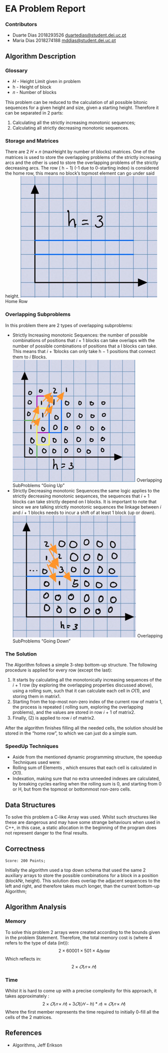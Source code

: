 # EA Problem Report
### Contributors
* Duarte Dias 2018293526 duartedias@student.dei.uc.pt
* Maria Dias 2018274188 mddias@student.dei.uc.pt

## Algorithm Description
### Glossary
* 𝐻 - Height Limit given in problem
* h - Height of block
* 𝑛 - Number of blocks

This problem can be reduced to the calculation of all possible bitonic sequences for a given height and size, given a starting height. Therefore it can be separated in 2 parts:
1. Calculating all the strictly increasing monotonic sequences; 
2. Calculating all strictly decreasing monotonic sequences.

### Storage and Matrices
There are 2 𝐻 × 𝑛 (maxHeight by number of blocks) matrices. One of the matrices is used to store the overlapping problems of the strictly increasing arcs and the other is used to store the overlapping problems of the strictly decreasing arcs. The row ( h − 1) (-1 due to 0-starting index) is considered the home row, this means no block’s topmost element can go under said height.
![alt text](figs/fig1.png "Home Row")
Home Row
### Overlapping Subproblems
In this problem there are 2 types of overlapping subproblems:
* Strictly Increasing monotonic Sequences: the number of possible combinations of positions that 𝑖 + 1 blocks can take overlaps with the number of possible combinations of positions that a I blocks can take. This means that 𝑖 + 1blocks can only take h − 1 positions that connect them to 𝑖 Blocks.
![alt text](figs/fig2.png "Overlapping SubProblems “Going Up”")
Overlapping SubProblems “Going Up”
* Strictly Decreasing monotonic Sequences:the same logic applies to the strictly decreasing monotonic sequences, the sequences that 𝑖 + 1 blocks can take strictly depend on I blocks.
It is important to note that since we are talking strictly monotonic sequences the linkage between 𝑖 and 𝑖 + 1 blocks needs to incur a shift of at least 1 block (up or down).
![alt text](figs/fig3.png "Overlapping SubProblems “Going Down”")
Overlapping SubProblems “Going Down”

### The Solution
The Algorithm follows a simple 3-step bottom-up structure.
The following procedure is applied for every row (except the last):
1. It starts by calculating all the monotonically increasing sequences of the 𝑖 + 1 row (by exploring the overlapping properties discussed above), using a rolling sum, such that it can calculate each cell in 𝑂(1), and storing them in matrix1.
2. Starting from the top-most non-zero index of the current row of matrix 1, the process is repeated ( rolling sum, exploring the overlapping problems), and the values are stored in row 𝑖 + 1 of matrix2.
3. Finally, (2) is applied to row 𝑖 of matrix2.
   
After the algorithm finishes filling all the needed cells, the solution should be
stored in the “home row”, to which we can just do a simple sum.

### SpeedUp Techniques
* Aside from the mentioned dynamic programming structure, the speedup Techniques used were:
* Rolling sum of Elements , which ensures that each cell is calculated in 𝑂(1).
* Indexation, making sure that no extra unneeded indexes are calculated, by breaking cycles earling when the rolling sum is 0, and starting from 0 or H, but from the topmost or bottommost non-zero cells.
## Data Structures
To solve this problem a C-like Array was used.
Whilst such structures like these are dangerous and may have some strange behaviours when used in C++, in this case, a static allocation in the beginning of the program does not represent danger to the final results.

## Correctness
    Score: 200 Points;
Initially the algorithm used a top down schema that used the same 2 auxiliary arrays to store the possible combinations for a block in a position (blockNr, height). This solution does overlap the adjacent sequences to the left and right, and therefore takes much longer, than the current bottom-up Algorithm;
## Algorithm Analysis

### Memory
To solve this problem 2 arrays were created according to the bounds given in the problem Statement. Therefore, the total memory cost is (where 4 refers to the type of data (int)):
$$2 × 60001 × 501 × 4 𝑏𝑦𝑡𝑒𝑠$$ 
Which reflects in:
$$ 2 × 𝑂(𝑛 × 𝐻)$$


### Time
Whilst it is hard to come up with a precise complexity for this approach, it takes approximately :
$$2×𝑂(𝑛 ×𝐻) + 3𝑂((𝐻 − h) * 𝑛)≈𝑂(𝑛 ×𝐻) $$
Where the first member represents the time required to initially 0-fill all the cells of the 2 matrices.
    
    

## References
* Algorithms, Jeff Erikson